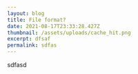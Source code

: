 ```yaml
---
layout: blog
title: File format?
date: 2021-08-17T23:33:28.427Z
thumbnail: /assets/uploads/cache_hit.png
excerpt: dfsaf
permalink: sdfas
---
```

sdfasd
